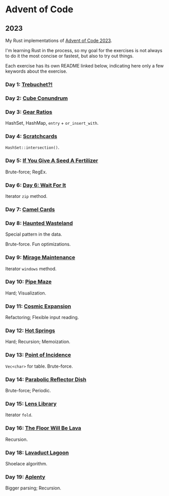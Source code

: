 # Advent of Code

## 2023

My Rust implementations of [Advent of Code 2023](https://adventofcode.com/2023).

I'm learning Rust in the process, so my goal for the exercises is not always to do it the most concise or fastest, but also to try out things.

Each exercise has its own README linked below, indicating here only a few keywords about the exercise.

### Day 1: [Trebuchet?!](2023/day1/README.md)

### Day 2: [Cube Conundrum](2023/day2/README.md)

### Day 3: [Gear Ratios](2023/day3/README.md)

HashSet, HashMap, `entry` + `or_insert_with`.

### Day 4: [Scratchcards](2023/day4/README.md)

`HashSet::intersection()`.

### Day 5: [If You Give A Seed A Fertilizer](2023/day5/README.md)

Brute-force; RegEx.

### Day 6: [Day 6: Wait For It](2023/day6/README.md)

Iterator `zip` method.

### Day 7: [Camel Cards](2023/day7/README.md)

### Day 8: [Haunted Wasteland](2023/day8/README.md)

Special pattern in the data.

Brute-force. Fun optimizations.

### Day 9: [Mirage Maintenance](2023/day9/README.md)

Iterator `windows` method.

### Day 10: [Pipe Maze](2023/day10/README.md)

Hard; Visualization.

### Day 11: [Cosmic Expansion](2023/day11/README.md)

Refactoring; Flexible input reading.

### Day 12: [Hot Springs](2023/day12/README.md)

Hard; Recursion; Memoization.

### Day 13: [Point of Incidence](2023/day13/README.md)

`Vec<char>` for table. Brute-force.

### Day 14: [Parabolic Reflector Dish](2023/day14/README.md)

Brute-force; Periodic.

### Day 15: [Lens Library](2023/day15/README.md)

Iterator `fold`.

### Day 16: [The Floor Will Be Lava](2023/day16/README.md)

Recursion.


### Day 18: [Lavaduct Lagoon](2023/day18/README.md)

Shoelace algorithm.

### Day 19: [Aplenty](2023/day19/README.md)

Bigger parsing; Recursion.